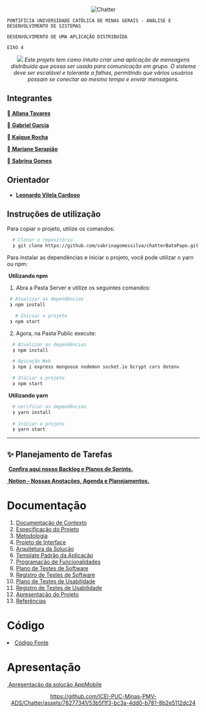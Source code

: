 <div align="center" dir="auto"> 

![Chatter](https://github.com/ICEI-PUC-Minas-PMV-ADS/Chatter/assets/78277341/00aad896-6202-4472-804f-191cf8fa3319)


 </div>

`PONTIFÍCIA UNIVERSIDADE CATÓLICA DE MINAS GERAIS - ANÁLISE E DESENVOLVIMENTO DE SISTEMAS`

`DESENVOLVIMENTO DE UMA APLICAÇÃO DISTRIBUÍDA`

`EIXO 4`
<div align="center" dir="auto"> 

<img src="https://lh3.googleusercontent.com/blogger_img_proxy/AByxGDSyn8CafajBPlsYQAz2b5ghEAwycXv8LmSEJA9zvu8-nzcdlh5nTHx_v6xJ5qHuyYLlSBTrP1GiCmbU5BJa88eIIDTfqO6NpQUXRgrvB37bMIrbKEkS0ho=s0-d"> _Este projeto tem como intuito criar uma aplicação de mensagens distribuída que possa ser usada para comunicação em grupo. O sistema deve ser escalável e tolerante a falhas, permitindo que vários usuários possam se conectar ao mesmo tempo e enviar mensagens._

 </div>




## Integrantes

💬<a href="https://github.com/allana-tb" target="_blank"> **Allana Tavares**</a>

💬<a href="https://github.com/Gabrie1Garcia"> **Gabriel Garcia**</a>

💬<a href="https://github.com/kaiqueRoc"> **Kaique  Rocha** </a>

💬<a href="https://github.com/Mariane03"> **Mariane Serapião** </a>

💬<a href="https://github.com/sabrinagomessilva"> **Sabrina Gomes** </a>

## Orientador 

* <a href="https://github.com/lvcardoso"> **Leonardo Vilela Cardoso** </a>

## Instruções de utilização

Para copiar o projeto, utilize os comandos:

```bash
  # Clonar o repositório
  ❯ git clone https://github.com/sabrinagomessilva/chatterBatePapo.git

```
Para instalar as dependências e iniciar o projeto, você pode utilizar o yarn ou npm:


<img src="http://i11.photobucket.com/albums/a168/evelynregly/minigifs/setinhu.gif" alt=""> **Utilizando npm**

1. Abra a Pasta Server e utilize os seguintes comandos:

 ```bash
  # Atualizar as dependências
  ❯ npm install

    # Iniciar o projeto
  ❯ npm start
```
 
2. Agora, na Pasta Public execute:  
   
```bash
  # Atualizar as dependências
  ❯ npm install

  # Apicação Web
  ❯ npm i express mongoose nodemon socket.io bcrypt cors dotenv

  # Iniciar o projeto
  ❯ npm start
```
<img src="http://i11.photobucket.com/albums/a168/evelynregly/minigifs/setinhu.gif" alt=""> **Utilizando yarn**

```bash
  # verificar as dependências
  ❯ yarn install
  
  # Iniciar o projeto
  ❯ yarn start
```
---



## ✨ Planejamento de Tarefas
<img src="http://i11.photobucket.com/albums/a168/evelynregly/minigifs/setinhu.gif" alt=""> <a href="https://tasks.office.com/sgapucminasbr.onmicrosoft.com/pt-BR/Home/Planner/#/plantaskboard?groupId=b2f50c33-795c-4898-b98d-8e101e9a50dc&planId=_aRpoM24dk6R1JSYpdDmnWQACBdM"> **Confira aqui nosso Backlog e Planos de Sprints.**</a>

<img src="http://i11.photobucket.com/albums/a168/evelynregly/minigifs/setinhu.gif" alt=""><a href="https://www.notion.so/sabrinagomes/GRUPO-3-Eixo-4-Turma-2-150f5d61c0c64d3b9d4a6d4fd995fcd2"> **Notion - Nossas Anotações, Agenda e Planejamentos.**</a>

# Documentação

<ol>
<li><a href="docs/01-Documentação de Contexto.md"> Documentação de Contexto</a></li>
<li><a href="docs/02-Especificação do Projeto.md"> Especificação do Projeto</a></li>
<li><a href="docs/03-Metodologia.md"> Metodologia</a></li>
<li><a href="docs/04-Projeto de Interface.md"> Projeto de Interface</a></li>
<li><a href="docs/05-Arquitetura da Solução.md"> Arquitetura da Solução</a></li>
<li><a href="docs/06-Template Padrão da Aplicação.md"> Template Padrão da Aplicação</a></li>
<li><a href="docs/07-Programação de Funcionalidades.md"> Programação de Funcionalidades</a></li>
<li><a href="docs/08-Plano de Testes de Software.md"> Plano de Testes de Software</a></li>
<li><a href="docs/09-Registro de Testes de Software.md"> Registro de Testes de Software</a></li>
<li><a href="docs/10-Plano de Testes de Usabilidade.md"> Plano de Testes de Usabilidade</a></li>
<li><a href="docs/11-Registro de Testes de Usabilidade.md"> Registro de Testes de Usabilidade</a></li>
<li><a href="docs/12-Apresentação do Projeto.md"> Apresentação do Projeto</a></li>
<li><a href="docs/13-Referências.md"> Referências</a></li>
</ol>

# Código

<li><a href="src/README.md"> Código Fonte</a></li>


# Apresentação


<img src="http://i11.photobucket.com/albums/a168/evelynregly/minigifs/setinhu.gif" alt=""><a href="presentation/README.md"> Apresentação da solução AppMobile</a>


<div align="center" dir="auto"> 

https://github.com/ICEI-PUC-Minas-PMV-ADS/Chatter/assets/78277341/53b5f1f3-bc3a-4dd0-b781-8b2e5112dc24

 </div>












